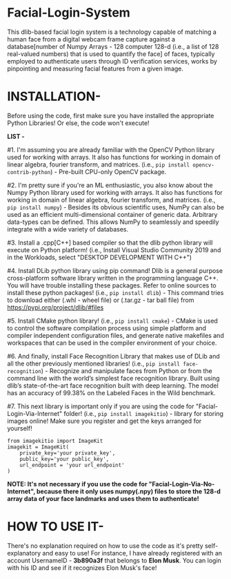 # Facial-Login-System
This dlib-based facial login system is a technology capable of matching a human face from a digital webcam frame capture against a database[number of Numpy Arrays - 128 computer 128-d (i.e., a list of 128 real-valued numbers) that is used to quantify the face] of faces, typically employed to authenticate users through ID verification services, works by pinpointing and measuring facial features from a given image.

# INSTALLATION-
Before using the code, first make sure you have installed the appropriate Python Libraries! Or else, the code won't execute!

**LIST -**

#1. I'm assuming you are already familiar with the OpenCV Python library used for working with arrays. It also has functions for working in domain of linear algebra, fourier transform, and matrices.
(i.e., ```pip install opencv-contrib-python```) - Pre-built CPU-only OpenCV package.

#2. I'm pretty sure if you're an ML enthusiastic, you also know about the Numpy Python library used for working with arrays. It also has functions for working in domain of linear algebra, fourier transform, and matrices.
(i.e., ```pip install numpy```) - Besides its obvious scientific uses, NumPy can also be used as an efficient multi-dimensional container of generic data. Arbitrary data-types can be defined. This allows NumPy to seamlessly and speedily integrate with a wide variety of databases.

#3. Install a .cpp[C++] based compiler so that the dlib python library will execute on Python platform!
(i.e., Install Visual Studio Community 2019 and in the Workloads, select "DESKTOP DEVELOPMENT WITH C++")

#4. Install DLib python library using pip command! Dlib is a general purpose cross-platform software library written in the programming language C++. You will have trouble installing these packages. Refer to online sources to install these python packages!
(i.e., ```pip install dlib```) - This command tries to download either (.whl - wheel file) or (.tar.gz - tar ball file) from https://pypi.org/project/dlib/#files

#5. Install CMake python library!
(i.e., ```pip install cmake```) - CMake is used to control the software compilation process using simple platform and compiler independent configuration files, and generate native makefiles and workspaces that can be used in the compiler environment of your choice.

#6. And finally, install Face Recognition Library that makes use of DLib and all the other previously mentioned libraries!
(i.e., ```pip install face-recognition```) - Recognize and manipulate faces from Python or from the command line with
the world’s simplest face recognition library.
Built using dlib’s state-of-the-art face recognition
built with deep learning. The model has an accuracy of 99.38% on the
Labeled Faces in the Wild benchmark.

#7. This next library is important only if you are using the code for "Facial-Login-Via-Internet" folder!
(i.e., ```pip install imagekitio```) - library for storing images online!
Make sure you register and get the keys arranged for yourself!

```
from imagekitio import ImageKit
imagekit = ImageKit(
    private_key='your private_key',
    public_key='your public_key',
    url_endpoint = 'your url_endpoint'
)
```

**NOTE: It's not necessary if you use the code for "Facial-Login-Via-No-Internet", because there it only uses numpy(.npy) files to store the 128-d array data of your face landmarks and uses them to authenticate!**

# HOW TO USE IT-

There's no explanation required on how to use the code as it's pretty self-explanatory and easy to use!
For instance, I have already registered with an account UsernameID - **3b890a3f** that belongs to **Elon Musk**.
You can login with his ID and see if it recognizes Elon Musk's face!
